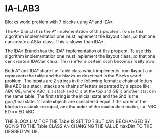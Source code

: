 # IA-LAB3
Blocks world problem with 7 blocks using A* and IDA*

The A* Branch has the A* implementation of this proplem. To use this algorithm implementation one must implement the Ilayout class, so that one can create a AStar<myClass> class. This is slower than IDA*.

The IDA* Branch has the IDA* implementation of this proplem. To use this algorithm implementation one must implement the Ilayout class, so that one can create a IDAStar<myClass> class. This is after a certain deph becomes really slow.

Both A* and IDA* share the Table class which implements from Ilayout and represents the table and the blocks as described in the Blocks world problem.
The inputs are 2 strings in the following format: a chain of letters like ABC is a stack, stacks are chains of letters separated by a space like: ABC GE, where ABC is a stack and C is at the top and GE is another stack in the same table. The first string is the inicial state and the 2nd is the goal/final state.
2 Table objects are considered equal if the order of the blocks in a stack are equal, and the order of the stacks dont matter, i.e. ABC ED == ED ABC


THE BLOCK LIMIT OF THE Table IS SET TO 7 BUT CAN BE CHANGED BY GOING TO THE Table CLASS AN CHANGING THE VALUE maxDim TO THE DESIRED VALUE.
